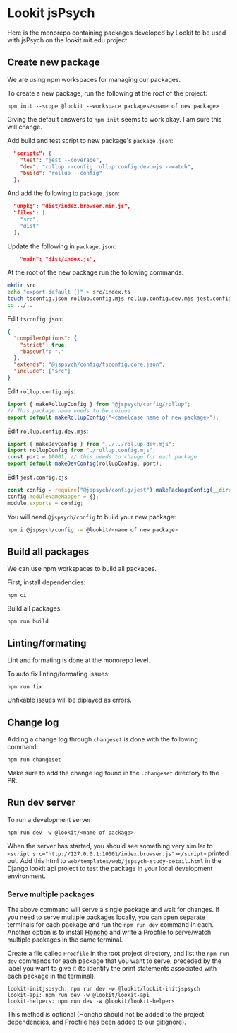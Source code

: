 # Lookit jsPsych

Here is the monorepo containing packages developed by Lookit to be used with jsPsych on the lookit.mit.edu project.

## Create new package

We are using npm workspaces for managing our packages.

To create a new package, run the following at the root of the project:

```
npm init --scope @lookit --workspace packages/<name of new package>
```

Giving the default answers to `npm init` seems to work okay. I am sure this will change.

Add build and test script to new package's `package.json`:

```json
  "scripts": {
    "test": "jest --coverage",
    "dev": "rollup --config rollup.config.dev.mjs --watch",
    "build": "rollup --config"
  },
```

And add the following to `package.json`:

```json
  "unpkg": "dist/index.browser.min.js",
  "files": [
    "src",
    "dist"
  ],
```

Update the following in `package.json`:

```json
    "main": "dist/index.js",
```

At the root of the new package run the following commands:

```sh
mkdir src
echo "export default {}" > src/index.ts
touch tsconfig.json rollup.config.mjs rollup.config.dev.mjs jest.config.cjs
cd ../..
```

Edit `tsconfig.json`:

```json
{
  "compilerOptions": {
    "strict": true,
    "baseUrl": "."
  },
  "extends": "@jspsych/config/tsconfig.core.json",
  "include": ["src"]
}
```

Edit `rollup.config.mjs`:

```mjs
import { makeRollupConfig } from "@jspsych/config/rollup";
// This package name needs to be unique
export default makeRollupConfig("<camelcase name of new package>");
```

Edit `rollup.config.dev.mjs`:

```mjs
import { makeDevConfig } from "../../rollup-dev.mjs";
import rollupConfig from "./rollup.config.mjs";
const port = 10001; // this needs to change for each package
export default makeDevConfig(rollupConfig, port);
```

Edit `jest.config.cjs`

```cjs
const config = require("@jspsych/config/jest").makePackageConfig(__dirname);
config.moduleNameMapper = {};
module.exports = config;
```

You will need `@jspsych/config` to build your new package:

```sh
npm i @jspsych/config -w @lookit/<name of new package>
```

## Build all packages

We can use npm workspaces to build all packages.

First, install dependencies:

```
npm ci
```

Build all packages:

```
npm run build
```

## Linting/formating

Lint and formating is done at the monorepo level.

To auto fix linting/formating issues:

```
npm run fix
```

Unfixable issues will be diplayed as errors.

## Change log

Adding a change log through `changeset` is done with the following command:

```
npm run changeset
```

Make sure to add the change log found in the `.changeset` directory to the PR.

## Run dev server

To run a development server:

```
npm run dev -w @lookit/<name of package>
```

When the server has started, you should see something very similar to `<script src="http://127.0.0.1:10001/index.browser.js"></script>` printed out. Add this html to `web/templates/web/jspsych-study-detail.html` in the Django lookit api project to test the package in your local development environment.

### Serve multiple packages

The above command will serve a single package and wait for changes. If you need to serve multiple packages locally, you can open separate terminals for each package and run the `npm run dev` command in each. Another option is to install [Honcho](https://github.com/nickstenning/honcho) and write a Procfile to serve/watch multiple packages in the same terminal.

Create a file called `Procfile` in the root project directory, and list the `npm run dev` commands for each package that you want to serve, preceded by the label you want to give it (to identify the print statements associated with each package in the terminal).

```
lookit-initjspsych: npm run dev -w @lookit/lookit-initjspsych
lookit-api: npm run dev -w @lookit/lookit-api
lookit-helpers: npm run dev -w @lookit/lookit-helpers
```

This method is optional (Honcho should not be added to the project dependencies, and Procfile has been added to our gitignore).
